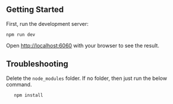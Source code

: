 ## Getting Started

First, run the development server:

```
npm run dev
```

Open [http://localhost:6060](http://localhost:6060) with your browser to see the result.

## Troubleshooting

Delete the `node_modules` folder. If no folder, then just run the below command.

```
   npm install
```
